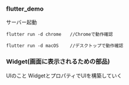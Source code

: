 ### flutter_demo
サーバー起動
```
flutter run -d chrome　　//Chromeで動作確認

flutter run -d macOS 　　//デスクトップで動作確認
```

### Widget(画面に表示されるための部品)
UIのこと
WidgetとプロパティでUIを構築していく



